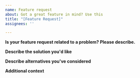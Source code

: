 ```yaml
---
name: Feature request
about: Got a great feature in mind? Use this
title: "[Feature Request]"
assignees: ''

---
```


**Is your feature request related to a problem? Please describe.**

<!-- You have a specific use case, or a problem to be solved by this feature -->

**Describe the solution you'd like**

<!-- Clear description of what you want -->

**Describe alternatives you've considered**

<!-- Clear description of other solutions you may have thought of -->

**Additional context**

<!-- Got a video of an effect, or somewhere this is introduced elsewhere, a link is greatly appreciated. -->

